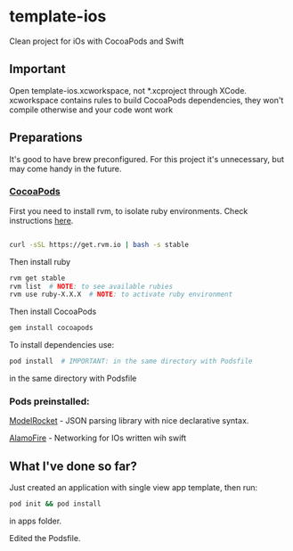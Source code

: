 # template-ios
Clean project for iOs with CocoaPods and Swift

## Important

Open template-ios.xcworkspace, not *.xcproject through XCode. xcworkspace contains rules to build 
CocoaPods dependencies, they won't compile otherwise and your code wont work

## Preparations

It's good to have brew preconfigured. For this project it's unnecessary, but may come handy in the future.

### [CocoaPods](https://cocoapods.org/)

First you need to install rvm, to isolate ruby environments. Check instructions [here](https://rvm.io/).

```bash

curl -sSL https://get.rvm.io | bash -s stable

```

Then install ruby

```bash
rvm get stable
rvm list  # NOTE: to see available rubies 
rvm use ruby-X.X.X  # NOTE: to activate ruby environment
```

Then install CocoaPods

```bash
gem install cocoapods
```

To install dependencies use: 

```bash
pod install  # IMPORTANT: in the same directory with Podsfile
```

in the same directory with Podsfile

### Pods preinstalled:

[ModelRocket](https://github.com/ovenbits/ModelRocket) - JSON parsing library with nice declarative syntax.

[AlamoFire](http://cocoadocs.org/docsets/Alamofire/3.1.5/) - Networking for IOs written wih swift

## What I've done so far?

Just created an application with single view app template, then run:

```bash
pod init && pod install
```

in apps folder.

Edited the Podsfile.
